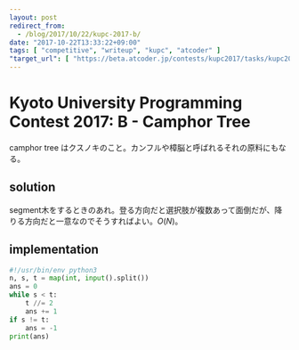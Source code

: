 ```yaml
---
layout: post
redirect_from:
  - /blog/2017/10/22/kupc-2017-b/
date: "2017-10-22T13:33:22+09:00"
tags: [ "competitive", "writeup", "kupc", "atcoder" ]
"target_url": [ "https://beta.atcoder.jp/contests/kupc2017/tasks/kupc2017_b" ]
---
```


# Kyoto University Programming Contest 2017: B - Camphor Tree

camphor tree はクスノキのこと。カンフルや樟脳と呼ばれるそれの原料にもなる。

## solution

segment木をするときのあれ。登る方向だと選択肢が複数あって面倒だが、降りる方向だと一意なのでそうすればよい。$O(N)$。

## implementation

``` python
#!/usr/bin/env python3
n, s, t = map(int, input().split())
ans = 0
while s < t:
    t //= 2
    ans += 1
if s != t:
    ans = -1
print(ans)
```
